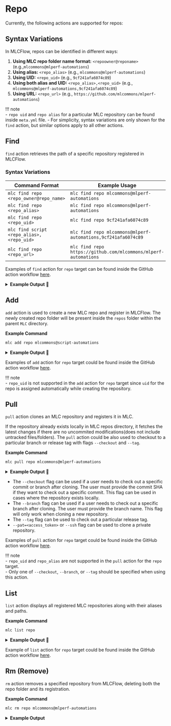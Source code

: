 # Repo

Currently, the following actions are supported for repos:

## **Syntax Variations**  

In MLCFlow, repos can be identified in different ways:  

1. **Using MLC repo folder name format:** `<repoowner@reponame>` (e.g.,`mlcommons@mlperf-automations`)
2. **Using alias:** `<repo_alias>`  (e.g., `mlcommons@mlperf-automations`)  
3. **Using UID:** `<repo_uid>`  (e.g., `9cf241afa6074c89`)  
4. **Using both alias and UID:** `<repo_alias>,<repo_uid>` (e.g., `mlcommons@mlperf-automations,9cf241afa6074c89`)
5. **Using URL:** `<repo_url>` (e.g., `https://github.com/mlcommons/mlperf-automations`)  

!!! note  
    - `repo uid` and `repo alias` for a particular MLC repository can be found inside `meta.yml` file.
    - For simplicity, syntax variations are only shown for the `find` action, but similar options apply to all other actions.  

## Find

`find` action retrieves the path of a specific repository registered in MLCFlow.

### **Syntax Variations**  

| Command Format | Example Usage |
|---------------|--------------|
| `mlc find repo <repo_owner@repo_name>` | `mlc find repo mlcommons@mlperf-automations` |
| `mlc find repo <repo_alias>` | `mlc find repo mlcommons@mlperf-automations` |
| `mlc find repo <repo_uid>` | `mlc find repo 9cf241afa6074c89` |
| `mlc find script <repo_alias>,<repo_uid>` | `mlc find repo mlcommons@mlperf-automations,9cf241afa6074c89` |
| `mlc find repo <repo_url>` | `mlc find repo https://github.com/mlcommons/mlperf-automations` |

Examples of `find` action for `repo` target can be found inside the GitHub action workflow [here](https://github.com/mlcommons/mlcflow/blob/d0269b47021d709e0ffa7fe0db8c79635bfd9dff/.github/workflows/test-mlc-core-actions.yaml).

<details>
  <summary><strong>Example Output</strong> 📌</summary>

  ```bash
  anandhu@anandhu-VivoBook-ASUSLaptop-X515UA-M515UA:~$ mlc find repo mlcommons@mlperf-automations
  [2025-02-19 15:32:18,352 main.py:1737 INFO] - Item path: /home/anandhu/MLC/repos/mlcommons@mlperf-automations
  ```
</details>  

## Add

`add` action is used to create a new MLC repo and register in MLCFlow. The newly created repo folder will be present inside the `repos` folder within the parent `MLC` directory.

**Example Command**

```bash
mlc add repo mlcommons@script-automations
```
<details>
  <summary><strong>Example Output</strong> 📌</summary>

  ```bash
    anandhu@anandhu-VivoBook-ASUSLaptop-X515UA-M515UA:~$ mlc add repo mlcommons@script-automations
    [2025-02-19 16:34:37,570 main.py:1085 INFO] - New repo path: /home/anandhu/MLC/repos/mlcommons@script-automations
    [2025-02-19 16:34:37,573 main.py:1126 INFO] - Added new repo path: /home/anandhu/MLC/repos/mlcommons@script-automations
    [2025-02-19 16:34:37,573 main.py:1130 INFO] - Updated repos.json at /home/anandhu/MLC/repos/repos.json
  ```
</details>  

Examples of `add` action for `repo` target could be found inside the GitHub action workflow [here](https://github.com/mlcommons/mlcflow/blob/d0269b47021d709e0ffa7fe0db8c79635bfd9dff/.github/workflows/test-mlc-core-actions.yaml).

!!! note  
    - `repo_uid` is not supported in the `add` action for `repo` target since `uid` for the repo is assigned automatically while creating the repository. 

## Pull

`pull` action clones an MLC repository and registers it in MLC.

If the repository already exists locally in MLC repos directory, it fetches the latest changes if there are no uncommited modifications(does not include untracked files/folders). The `pull` action could be also used to checkout to a particular branch or release tag with flags `--checkout` and `--tag`.

**Example Command**

```bash
mlc pull repo mlcommons@mlperf-automations
```

<details>
  <summary><strong>Example Output</strong> 📌</summary>

  ```bash
    anandhu@anandhu-VivoBook-ASUSLaptop-X515UA-M515UA:~$ mlc pull repo mlcommons@mlperf-automations
    [2025-02-19 16:46:27,208 main.py:1260 INFO] - Cloning repository https://github.com/mlcommons/mlperf-automations.git to /home/anandhu/MLC/repos/mlcommons@mlperf-automations...
    Cloning into '/home/anandhu/MLC/repos/mlcommons@mlperf-automations'...
    remote: Enumerating objects: 77610, done.
    remote: Counting objects: 100% (2199/2199), done.
    remote: Compressing objects: 100% (1103/1103), done.
    remote: Total 77610 (delta 1616), reused 1109 (delta 1095), pack-reused 75411 (from 2)
    Receiving objects: 100% (77610/77610), 18.36 MiB | 672.00 KiB/s, done.
    Resolving deltas: 100% (53818/53818), done.
    [2025-02-19 16:46:57,604 main.py:1288 INFO] - Repository successfully pulled.
    [2025-02-19 16:46:57,605 main.py:1289 INFO] - Registering the repo in repos.json
    [2025-02-19 16:46:57,605 main.py:1126 INFO] - Added new repo path: /home/anandhu/MLC/repos/mlcommons@mlperf-automations
    [2025-02-19 16:46:57,606 main.py:1130 INFO] - Updated repos.json at /home/anandhu/MLC/repos/repos.json
  ```
</details>  


- The `--checkout` flag can be used if a user needs to check out a specific commit or branch after cloning. The user must provide the commit SHA if they want to check out a specific commit. This flag can be used in cases where the repository exists locally.
- The `--branch` flag can be used if a user needs to check out a specific branch after cloning. The user must provide the branch name. This flag will only work when cloning a new repository.
- The `--tag` flag can be used to check out a particular release tag.
- `--pat=<access_token>` or `--ssh` flag can be used to clone a private repository.

Examples of `pull` action for `repo` target could be found inside the GitHub action workflow [here](https://github.com/mlcommons/mlcflow/blob/d0269b47021d709e0ffa7fe0db8c79635bfd9dff/.github/workflows/test-mlc-core-actions.yaml).

!!! note  
    - `repo_uid` and `repo_alias` are not supported in the `pull` action for the `repo` target.  
    - Only one of `--checkout`, `--branch`, or `--tag` should be specified when using this action.  

## List

`list` action displays all registered MLC repositories along with their aliases and paths.

**Example Command**

```bash
mlc list repo
```

<details>
  <summary><strong>Example Output</strong> 📌</summary>

  ```bash
    anandhu@anandhu-VivoBook-ASUSLaptop-X515UA-M515UA:~$ mlc list repo
    [2025-02-19 16:56:31,847 main.py:1349 INFO] - Listing all repositories.

    Repositories:
    -------------
    - Alias: local
    Path:  /home/anandhu/MLC/repos/local

    -  Alias: mlcommons@mlperf-automations
    Path:  /home/anandhu/MLC/repos/mlcommons@mlperf-automations

    -------------
    [2025-02-19 16:56:31,850 main.py:1356 INFO] - Repository listing ended

  ```
</details>  

Example of `list` action for `repo` target could be found inside the GitHub action workflow [here](https://github.com/mlcommons/mlcflow/blob/d0269b47021d709e0ffa7fe0db8c79635bfd9dff/.github/workflows/test-mlc-core-actions.yaml).

## Rm (Remove)

`rm` action removes a specified repository from MLCFlow, deleting both the repo folder and its registration.

**Example Command**

```bash
mlc rm repo mlcommons@mlperf-automations
```

<details>
    <summary><strong>Example Output</strong></summary>

    ```bash
        anandhu@anandhu-VivoBook-ASUSLaptop-X515UA-M515UA:~$ mlc rm repo mlcommons@mlperf-automations
        [2025-02-19 17:01:59,483 main.py:1360 INFO] - rm command has been called for repo. This would delete the repo folder and unregister the repo from repos.json
        [2025-02-19 17:01:59,521 main.py:1380 INFO] - No local changes detected. Removing repo...
        [2025-02-19 17:01:59,581 main.py:1384 INFO] - Repo mlcommons@mlperf-automations residing in path /home/anandhu/MLC/repos/mlcommons@mlperf-automations has been successfully removed
        [2025-02-19 17:01:59,581 main.py:1385 INFO] - Checking whether the repo was registered in repos.json
        [2025-02-19 17:01:59,581 main.py:1134 INFO] - Unregistering the repo in path /home/anandhu/MLC/repos/mlcommons@mlperf-automations
        [2025-02-19 17:01:59,581 main.py:1144 INFO] - Path: /home/anandhu/MLC/repos/mlcommons@mlperf-automations has been removed.
    ```

An example of the `rm` action for the `repo` target can be found in the GitHub Actions workflow [here](https://github.com/mlcommons/mlcflow/blob/d0269b47021d709e0ffa7fe0db8c79635bfd9dff/.github/workflows/test-mlc-core-actions.yaml).

